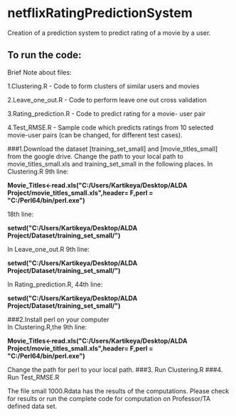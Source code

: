 # netflixRatingPredictionSystem
Creation of a prediction system to predict rating of a movie by a user.
## To run the code:

Brief Note about files:

1.Clustering.R - Code to form clusters of similar users and movies

2.Leave_one_out.R - Code to perform leave one out cross validation

3.Rating_prediction.R -  Code to predict rating for a movie- user pair

4.Test_RMSE.R - Sample code which predicts ratings from 10 selected movie-user pairs (can be changed, for different test cases).

###1.Download the dataset [training_set_small] and [movie_titles_small] from the google drive.
Change the path to your local path to movie_titles_small.xls and training_set_small in the following places.
In Clustering.R  9th line:

**Movie_Titles<-read.xls("C:/Users/Kartikeya/Desktop/ALDA Project/movie_titles_small.xls",header= F,perl = "C:/Perl64/bin/perl.exe")**

18th line:

**setwd("C:/Users/Kartikeya/Desktop/ALDA Project/Dataset/training_set_small/")**

In Leave_one_out.R 9th line:

**setwd("C:/Users/Kartikeya/Desktop/ALDA Project/Dataset/training_set_small/")**

In Rating_prediction.R, 44th line:

**setwd("C:/Users/Kartikeya/Desktop/ALDA Project/Dataset/training_set_small/")**

###2.Install perl on your computer  
In Clustering.R,the 9th line:

**Movie_Titles<-read.xls("C:/Users/Kartikeya/Desktop/ALDA Project/movie_titles_small.xls",header= F,perl = "C:/Perl64/bin/perl.exe")**

Change the path for perl to your local path.
###3. Run Clustering.R
###4. Run Test_RMSE.R

The file small 1000.Rdata has the results of the computations. Please check for results or run the complete code for computation on Professor/TA defined data set.
